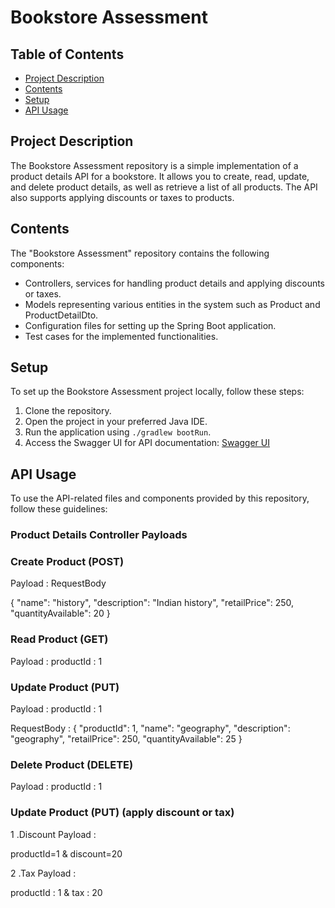 # Bookstore Assessment

## Table of Contents
- [Project Description](#project-description)
- [Contents](#contents)
- [Setup](#setup)
- [API Usage](#api-usage)


## Project Description
The Bookstore Assessment repository is a simple implementation of a product details API for a bookstore. 
It allows you to create, read, update, and delete product details, as well as retrieve a list of all products. 
The API also supports applying discounts or taxes to products.

## Contents
The "Bookstore Assessment" repository contains the following components:

- Controllers, services for handling product details and applying discounts or taxes.
- Models representing various entities in the system such as Product and ProductDetailDto.
- Configuration files for setting up the Spring Boot application.
- Test cases for the implemented functionalities.

## Setup
To set up the Bookstore Assessment project locally, follow these steps:

1. Clone the repository.
2. Open the project in your preferred Java IDE.
3. Run the application using `./gradlew bootRun`.
4. Access the Swagger UI for API documentation: [Swagger UI](http://localhost:8080/bookstore/assessment/swagger-ui/index.html#/)

## API Usage
To use the API-related files and components provided by this repository, follow these guidelines:


### Product Details Controller Payloads

### Create Product (POST) 

Payload : RequestBody

{
  "name": "history",
  "description": "Indian history",
  "retailPrice": 250,
  "quantityAvailable": 20
}


### Read Product (GET)

Payload : productId : 1


### Update Product (PUT)

Payload : productId : 1

RequestBody :
{
  "productId": 1,
  "name": "geography",
  "description": "geography",
  "retailPrice": 250,
  "quantityAvailable": 25
}

### Delete Product (DELETE)

Payload :  productId : 1

### Update Product (PUT) (apply discount or tax)

1 .Discount Payload :

   productId=1 & discount=20

2 .Tax Payload :

   productId : 1 & tax : 20 
